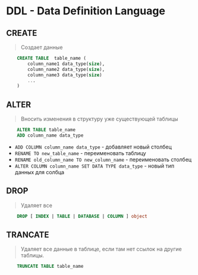 # DDL - Data Definition Language

## CREATE

> Создает данные

```sql
    CREATE TABLE  table_name (
        column_name1 data_type(size),
        column_name2 data_type(size),
        column_name3 data_type(size)
        ...
    )
```

## ALTER

> Вносить изменения в структуру уже существующей таблицы

```sql
    ALTER TABLE table_name
    ADD column_name data_type
```
* `ADD COLUMN column_name data_type` - добавляет новый столбец 
* `RENAME TO new_table_name` - переименовать таблицу
* `RENAME old_column_name TO new_column_name` - переименовать столбец
* `ALTER COLUMN column_name SET DATA TYPE data_type` - новый тип данных для солбца

## DROP

> Удаляет все

```sql
    DROP [ INDEX | TABLE | DATABASE | COLUMN ] object
```

## TRANCATE

> Удаляет все данные в таблице, если там нет ссылок на другие таблицы.

```sql
    TRUNCATE TABLE table_name
```